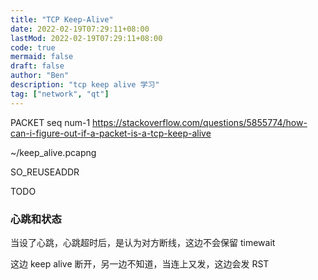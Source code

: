 ```yaml
---
title: "TCP Keep-Alive"
date: 2022-02-19T07:29:11+08:00
lastMod: 2022-02-19T07:29:11+08:00
code: true
mermaid: false
draft: false
author: "Ben"
description: "tcp keep alive 学习"
tag: ["network", "qt"]
---
```



PACKET seq num-1
https://stackoverflow.com/questions/5855774/how-can-i-figure-out-if-a-packet-is-a-tcp-keep-alive

~/keep_alive.pcapng



SO_REUSEADDR

TODO

### 心跳和状态
当设了心跳，心跳超时后，是认为对方断线，这边不会保留 timewait


这边 keep alive 断开，另一边不知道，当连上又发，这边会发 RST

